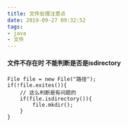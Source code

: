 ```yaml
---
title: 文件处理注意点
date: 2019-09-27 09:32:52
tags:
- java
- 文件
---
```


#### 文件不存在时 不能判断是否是isdirectory
```
File file = new File("路径");
if(!file.exites()){
	// 这么判断是有问题的
	if(file.isdirectory()){
		file.mkdir();
	}
}
```